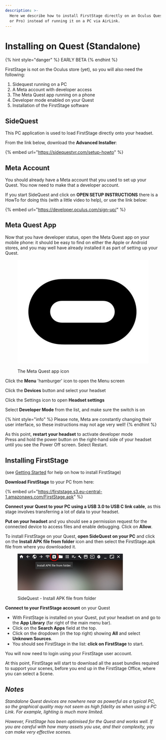 ```yaml
---
description: >-
  Here we describe how to install FirstStage directly on an Oculus Quest (2, 3,
  or Pro) instead of running it on a PC via AirLink.
---
```


# Installing on Quest (Standalone)

{% hint style="danger" %}
EARLY BETA
{% endhint %}

FirstStage is not on the Oculus store (yet), so you will also need the following:

1. Sidequest running on a PC
2. A Meta account with developer access
3. The Meta Quest app running on a phone
4. Developer mode enabled on your Quest
5. Installation of the FirstStage software

## SideQuest

This PC application is used to load FirstStage directly onto your headset.

From the link below, download the **Advanced Installer**:

{% embed url="https://sidequestvr.com/setup-howto" %}

## Meta Account

You should already have a Meta account that you used to set up your Quest. You now need to make that a developer account.

If you start SideQuest and click on **OPEN SETUP INSTRUCTIONS** there is a HowTo for doing this (with a little video to help), or use the link below:

{% embed url="https://developer.oculus.com/sign-up/" %}

## Meta Quest App

Now that you have developer status, open the Meta Quest app on your mobile phone: it should be easy to find on either the Apple or Android stores, and you may well have already installed it as part of setting up your Quest.

<figure><img src="../../.gitbook/assets/Oculus app.JPG" alt=""><figcaption><p>The Meta Quest app icon</p></figcaption></figure>

Click the **Menu** 'hamburger' icon to open the Menu screen

Click the **Devices** button and select your headset

Click the Settings icon to open **Headset settings**

Select **Developer Mode** from the list, and make sure the switch is on

{% hint style="info" %}
Please note, Meta are constantly changing their user interface, so these instructions may not age very well!
{% endhint %}

As this point, **restart your headset** to activate developer mode\
Press and hold the power button on the right-hand side of your headset until you see the Power Off screen. Select Restart.

## Installing FirstStage

(see [Getting Started](./) for help on how to install FirstStage)

**Download FirstStage** to your PC from here:

{% embed url="https://firststage.s3.eu-central-1.amazonaws.com/FirstStage.apk" %}

**Connect your Quest to your PC using a USB 3.0 to USB C link cable**, as this stage involves transferring a lot of data to your headset.

**Put on your headset** and you should see a permission request for the connected device to access files and enable debugging. Click on **Allow**.

To install FirstStage on your Quest, **open SideQuest on your PC** and click on the **Install APK file from folder** icon and then select the FirstStage.apk file from where you downloaded it.

<figure><img src="../../.gitbook/assets/SideQuest - Install APK file.jpg" alt=""><figcaption><p>SideQuest - Install APK file from folder</p></figcaption></figure>

**Connect to your FirstStage account** on your Quest

* With FirstStage is installed on your Quest, put your headset on and go to the **App Library** (far right of the main menu bar).
* Click on the **Search Apps** field at the top.
* Click on the dropdown (in the top right) showing **All** and select **Unknown Sources**.
* You should see FirstStage in the list: **click on FirstStage** to start.

You will now need to login using your FirstStage user account.

At this point, FirstStage will start to download all the asset bundles required to support your scenes, before you end up in the FirstStage Office, where you can select a Scene.

## _Notes_

_Standalone Quest devices are nowhere near as powerful as a typical PC, so the graphical quality may not seem as high fidelity as when using a PC Link. For example, lighting is much more limited._&#x20;

_However, FirstStage has been optimised for the Quest and works well. If you are careful with how many assets you use, and their complexity, you can make very effective scenes._
